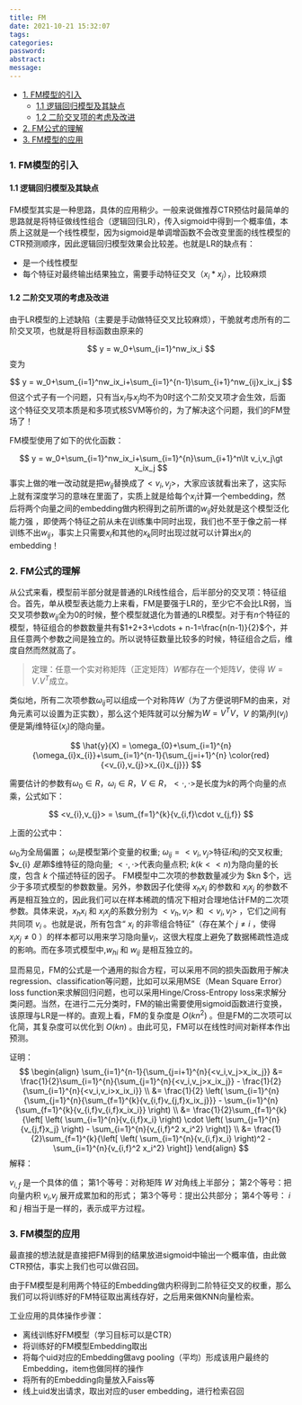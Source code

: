 ```yaml
---
title: FM
date: 2021-10-21 15:32:07
tags:
categories:
password:
abstract:
message:
---
```


<!-- @import "[TOC]" {cmd="toc" depthFrom=1 depthTo=6 orderedList=false} -->

<!-- code_chunk_output -->

- [1. FM模型的引入](#1-fm模型的引入)
  - [1.1 逻辑回归模型及其缺点](#11-逻辑回归模型及其缺点)
  - [1.2 二阶交叉项的考虑及改进](#12-二阶交叉项的考虑及改进)
- [2. FM公式的理解](#2-fm公式的理解)
- [3. FM模型的应用](#3-fm模型的应用)

<!-- /code_chunk_output -->

### 1. FM模型的引入
#### 1.1 逻辑回归模型及其缺点
FM模型其实是一种思路，具体的应用稍少。一般来说做推荐CTR预估时最简单的思路就是将特征做线性组合（逻辑回归LR），传入sigmoid中得到一个概率值，本质上这就是一个线性模型，因为sigmoid是单调增函数不会改变里面的线性模型的CTR预测顺序，因此逻辑回归模型效果会比较差。也就是LR的缺点有：
<!--more-->
+ 是一个线性模型
+ 每个特征对最终输出结果独立，需要手动特征交叉（$x_i*x_j$），比较麻烦
#### 1.2 二阶交叉项的考虑及改进

由于LR模型的上述缺陷（主要是手动做特征交叉比较麻烦），干脆就考虑所有的二阶交叉项，也就是将目标函数由原来的

$$ y = w_0+\sum_{i=1}^nw_ix_i $$ 变为

$$ y = w_0+\sum_{i=1}^nw_ix_i+\sum_{i=1}^{n-1}\sum_{i+1}^nw_{ij}x_ix_j $$ 但这个式子有一个问题，只有当$x_i$与$x_j$均不为0时这个二阶交叉项才会生效，后面这个特征交叉项本质是和多项式核SVM等价的，为了解决这个问题，我们的FM登场了！

FM模型使用了如下的优化函数：

$$ y = w_0+\sum_{i=1}^nw_ix_i+\sum_{i=1}^{n}\sum_{i+1}^n\lt v_i,v_j\gt x_ix_j $$ 事实上做的唯一改动就是把$w_{ij}$替换成了$\lt v_i,v_j\gt$，大家应该就看出来了，这实际上就有深度学习的意味在里面了，实质上就是给每个$x_i$计算一个embedding，然后将两个向量之间的embedding做内积得到之前所谓的$w_{ij}$好处就是这个模型泛化能力强 ，即使两个特征之前从未在训练集中同时出现，我们也不至于像之前一样训练不出$w_{ij}$，事实上只需要$x_i$和其他的$x_k$同时出现过就可以计算出$x_i$的embedding！

### 2. FM公式的理解
从公式来看，模型前半部分就是普通的LR线性组合，后半部分的交叉项：特征组合。首先，单从模型表达能力上来看，FM是要强于LR的，至少它不会比LR弱，当交叉项参数$w_{ij}$全为0的时候，整个模型就退化为普通的LR模型。对于有$n$个特征的模型，特征组合的参数数量共有$1+2+3+\cdots + n-1=\frac{n(n-1)}{2}$个，并且任意两个参数之间是独立的。所以说特征数量比较多的时候，特征组合之后，维度自然而然就高了。

>定理：任意一个实对称矩阵（正定矩阵）$W$都存在一个矩阵$V$，使得 $W=V.V^{T}$成立。

类似地，所有二次项参数$\omega_{ij}$可以组成一个对称阵$W$（为了方便说明FM的由来，对角元素可以设置为正实数），那么这个矩阵就可以分解为$W=V^TV$，$V$ 的第$j$列($v_{j}$)便是第$j$维特征($x_{j}$)的隐向量。

$$ \hat{y}(X) = \omega_{0}+\sum_{i=1}^{n}{\omega_{i}x_{i}}+\sum_{i=1}^{n-1}{\sum_{j=i+1}^{n} \color{red}{<v_{i},v_{j}>x_{i}x_{j}}} $$

需要估计的参数有$\omega_{0}∈ R$，$\omega_{i}∈ R$，$V∈ R$，$< \cdot, \cdot>$是长度为$k$的两个向量的点乘，公式如下：

$$ <v_{i},v_{j}> = \sum_{f=1}^{k}{v_{i,f}\cdot v_{j,f}} $$

上面的公式中：

$\omega_{0}$为全局偏置；
$\omega_{i}$是模型第$i$个变量的权重;
$\omega_{ij} = < v_{i}, v_{j}>$特征$i$和$j$的交叉权重;
$v_{i} $是第$i$维特征的隐向量;
$<\cdot, \cdot>$代表向量点积;
$k(k<<n)$为隐向量的长度，包含 $k$ 个描述特征的因子。
FM模型中二次项的参数数量减少为 $kn $个，远少于多项式模型的参数数量。另外，参数因子化使得 $x_{h}x_{i}$ 的参数和 $x_{i}x_{j}$ 的参数不再是相互独立的，因此我们可以在样本稀疏的情况下相对合理地估计FM的二次项参数。具体来说，$x_{h}x_{i}$ 和 $x_{i}x_{j}$的系数分别为 $\lt v_{h},v_{i}\gt$ 和 $\lt v_{i},v_{j}\gt$ ，它们之间有共同项 $v_{i}$ 。也就是说，所有包含“ $x_{i}$ 的非零组合特征”（存在某个 $j \ne i$ ，使得 $x_{i}x_{j}\neq 0$ ）的样本都可以用来学习隐向量$v_{i}$，这很大程度上避免了数据稀疏性造成的影响。而在多项式模型中,$w_{hi}$ 和 $w_{ij}$ 是相互独立的。

显而易见，FM的公式是一个通用的拟合方程，可以采用不同的损失函数用于解决regression、classification等问题，比如可以采用MSE（Mean Square Error）loss function来求解回归问题，也可以采用Hinge/Cross-Entropy loss来求解分类问题。当然，在进行二元分类时，FM的输出需要使用sigmoid函数进行变换，该原理与LR是一样的。直观上看，FM的复杂度是 $O(kn^2)$ 。但是FM的二次项可以化简，其复杂度可以优化到 $O(kn)$ 。由此可见，FM可以在线性时间对新样本作出预测。

证明： 
$$ \begin{align} \sum_{i=1}^{n-1}{\sum_{j=i+1}^{n}{<v_i,v_j>x_ix_j}} &= \frac{1}{2}\sum_{i=1}^{n}{\sum_{j=1}^{n}{<v_i,v_j>x_ix_j}} - \frac{1}{2} {\sum_{i=1}^{n}{<v_i,v_i>x_ix_i}} \\
 &= \frac{1}{2} \left( \sum_{i=1}^{n}{\sum_{j=1}^{n}{\sum_{f=1}^{k}{v_{i,f}v_{j,f}x_ix_j}}} - \sum_{i=1}^{n}{\sum_{f=1}^{k}{v_{i,f}v_{i,f}x_ix_i}} \right) \\
  &= \frac{1}{2}\sum_{f=1}^{k}{\left[ \left( \sum_{i=1}^{n}{v_{i,f}x_i} \right) \cdot \left( \sum_{j=1}^{n}{v_{j,f}x_j} \right) - \sum_{i=1}^{n}{v_{i,f}^2 x_i^2} \right]} \\
  &= \frac{1}{2}\sum_{f=1}^{k}{\left[ \left( \sum_{i=1}^{n}{v_{i,f}x_i} \right)^2 - \sum_{i=1}^{n}{v_{i,f}^2 x_i^2} \right]} \end{align} $$ 解释：

$v_{i,f}$ 是一个具体的值；
第1个等号：对称矩阵 $W$ 对角线上半部分；
第2个等号：把向量内积 $v_{i}$,$v_{j}$ 展开成累加和的形式；
第3个等号：提出公共部分；
第4个等号： $i$ 和 $j$ 相当于是一样的，表示成平方过程。

### 3. FM模型的应用
最直接的想法就是直接把FM得到的结果放进sigmoid中输出一个概率值，由此做CTR预估，事实上我们也可以做召回。

由于FM模型是利用两个特征的Embedding做内积得到二阶特征交叉的权重，那么我们可以将训练好的FM特征取出离线存好，之后用来做KNN向量检索。

工业应用的具体操作步骤：

+ 离线训练好FM模型（学习目标可以是CTR）
+ 将训练好的FM模型Embedding取出
+ 将每个uid对应的Embedding做avg pooling（平均）形成该用户最终的Embedding，item也做同样的操作
+ 将所有的Embedding向量放入Faiss等
+ 线上uid发出请求，取出对应的user embedding，进行检索召回